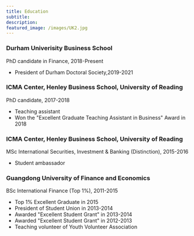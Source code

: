 ```yaml
---
title: Education 
subtitle: 
description:
featured_image: /images/UK2.jpg
---
```


### Durham Univerisity Business School 
PhD candidate in Finance, 2018-Present 

* President of Durham Doctoral Society,2019-2021 

### ICMA Center, Henley Business School, University of Reading 
PhD candidate, 2017-2018

* Teaching assistant 
* Won the "Excellent Graduate Teaching Assistant in Business" Award in 2018

### ICMA Center, Henley Business School, University of Reading 
MSc International Securities, Investment & Banking (Distinction), 2015-2016

* Student ambassador

### Guangdong University of Finance and Economics
BSc International Finance (Top 1%), 2011-2015

* Top 1% Excellent Graduate in 2015
* President of Student Union in 2013-2014
* Awarded "Excellent Student Grant" in 2013-2014
* Awarded "Excellent Student Grant" in 2012-2013
* Teaching volunteer of Youth Volunteer Association


